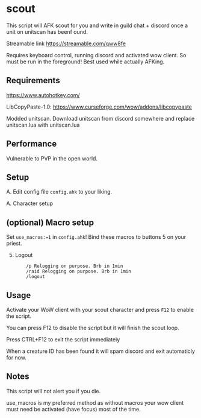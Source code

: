 # scout
This script will AFK scout for you and write in guild chat + discord once a unit on unitscan has beenf ound.

Streamable link https://streamable.com/qww8fe


Requires keyboard control, running discord and activated wow client. So must be run in the foreground! Best used while actually AFKing. 

## Requirements
https://www.autohotkey.com/

LibCopyPaste-1.0: https://www.curseforge.com/wow/addons/libcopypaste

Modded unitscan. Download unitscan from discord somewhere and replace unitscan.lua with unitscan.lua

## Performance
Vulnerable to PVP in the open world. 

## Setup
A. Edit config file `config.ahk` to your liking. 

A. Character setup

## (optional) Macro setup
Set `use_macros:=1` in `config.ahk`!
Bind these macros to buttons 5 on your priest.

5. Logout
	```
		/p Relogging on purpose. Brb in 1min
		/raid Relogging on purpose. Brb in 1min
		/logout
	```

## Usage
Activate your WoW client with your scout character and press `F12` to enable the script.

You can press F12 to disable the script but it will finish the scout loop. 

Press CTRL+F12 to exit the script immediately

When a creature ID has been found it will spam discord and exit automaticly for now.

## Notes
This script will not alert you if you die.

use_macros is my preferred method as without macros your wow client must need be activated (have focus) most of the time.
